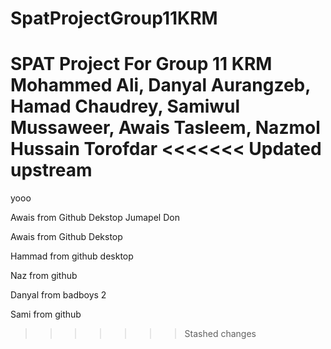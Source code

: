 # SpatProjectGroup11KRM
SPAT Project For Group 11 KRM Mohammed Ali, Danyal Aurangzeb, Hamad Chaudrey, Samiwul Mussaweer, Awais Tasleem, Nazmol Hussain Torofdar
<<<<<<< Updated upstream
=======






yooo


Awais from Github Dekstop
Jumapel Don

Awais from Github Dekstop

Hammad from github desktop


Naz from github 


Danyal from badboys 2

Sami from github
>>>>>>> Stashed changes
